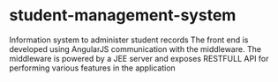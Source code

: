 # student-management-system
Information system to administer student records
The front end is developed using AngularJS communication with the middleware. The middleware is powered by a JEE server 
and exposes RESTFULL API for performing various features in the application
